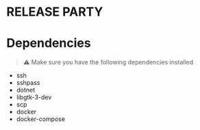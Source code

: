 # RELEASE PARTY
# Dependencies

> ⚠️ Make sure you have the following dependencies installed

- ssh
- sshpass
- dotnet
- libgtk-3-dev
- scp
- docker
- docker-compose
